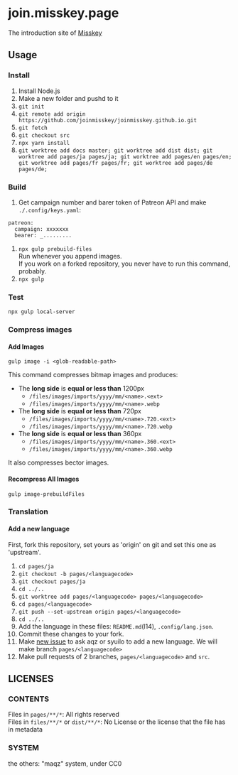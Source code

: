 # join.misskey.page
The introduction site of [Misskey](https://github.com/syuilo/misskey)

## Usage
### Install

1. Install Node.js
2. Make a new folder and pushd to it
3. `git init`
4. `git remote add origin https://github.com/joinmisskey/joinmisskey.github.io.git`
5. `git fetch`
5. `git checkout src`
6. `npx yarn install`
8. `git worktree add docs master; git worktree add dist dist; git worktree add pages/ja pages/ja; git worktree add pages/en pages/en; git worktree add pages/fr pages/fr; git worktree add pages/de pages/de;`

### Build

1. Get campaign number and barer token of Patreon API and make `./.config/keys.yaml`: 
  ```
  patreon:
    campaign: xxxxxxx
    bearer: _.........
  ```
1. `npx gulp prebuild-files`  
   Run whenever you append images.  
   If you work on a forked repository, you never have to run this command, probably.
2. `npx gulp`

### Test
`npx gulp local-server`

### Compress images
#### Add Images
```
gulp image -i <glob-readable-path>
```

This command compresses bitmap images and produces:
- The **long side** is **equal or less than** 1200px
  * `/files/images/imports/yyyy/mm/<name>.<ext>`
  * `/files/images/imports/yyyy/mm/<name>.webp`
- The **long side** is **equal or less than** 720px
  * `/files/images/imports/yyyy/mm/<name>.720.<ext>`
  * `/files/images/imports/yyyy/mm/<name>.720.webp`
- The **long side** is **equal or less than** 360px
  * `/files/images/imports/yyyy/mm/<name>.360.<ext>`
  * `/files/images/imports/yyyy/mm/<name>.360.webp`

It also compresses bector images.

#### Recompress All Images
```
gulp image-prebuildFiles
```

### Translation
#### Add a new language
First, fork this repository, set yours as 'origin' on git and set this one as 'upstream'.

1. `cd pages/ja`
2. `git checkout -b pages/<languagecode>`
3. `git checkout pages/ja`
4. `cd ../..`
5. `git worktree add pages/<languagecode> pages/<languagecode>`
6. `cd pages/<languagecode>`
7. `git push --set-upstream origin pages/<languagecode>`
8. `cd ../..`
9. Add the language in these files: `README.md`(l14), `.config/lang.json`.
10. Commit these changes to your fork.
11. Make [new issue](https://github.com/joinmisskey/joinmisskey.github.io/issues/new) to ask aqz or syuilo to add a new language.
    We will make branch `pages/<languagecode>`
12. Make pull requests of 2 branches, `pages/<languagecode>` and `src`.

## LICENSES
### CONTENTS
Files in `pages/**/*`: All rights reserved  
Files in `files/**/*` or `dist/**/*`: No License or the license that the file has in metadata

### SYSTEM
the others: "maqz" system, under CC0

